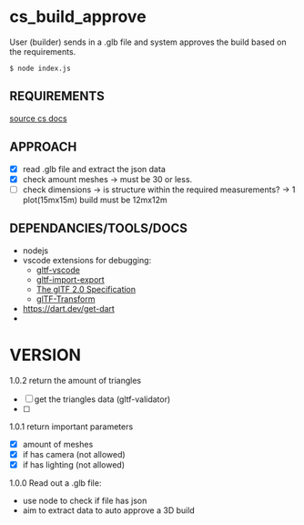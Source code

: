 # cs_build_approve
User (builder) sends in a .glb file and system approves the build based on the requirements.

```node
$ node index.js
```

## REQUIREMENTS
[source cs docs](https://docs.cardastation.com/home/scenes/create-custom-scenes/3d-models)

## APPROACH
- [x] read .glb file and extract the json data
- [x] check amount meshes -> must be 30 or less.
- [ ] check dimensions -> is structure within the required measurements? -> 1 plot(15mx15m) build must be 12mx12m

## DEPENDANCIES/TOOLS/DOCS
 - nodejs
 - vscode extensions for debugging:
   - [gltf-vscode](https://marketplace.visualstudio.com/items?itemName=cesium.gltf-vscode)
   - [gltf-import-export](https://www.npmjs.com/package/gltf-import-export)
   - [The glTF 2.0 Specification](https://github.com/KhronosGroup/glTF/tree/main/specification/2.0)
   - [glTF-Transform](https://gltf-transform.donmccurdy.com/cli.html)
- https://dart.dev/get-dart
- 

# VERSION

1.0.2 return the amount of triangles
- [ ] get the triangles data (gltf-validator)
- [ ] 

1.0.1 return important parameters
- [x] amount of meshes
- [x] if has camera (not allowed)
- [x] if has lighting (not allowed)

1.0.0 Read out a .glb file:
- use node to check if file has json
- aim to extract data to auto approve a 3D build
